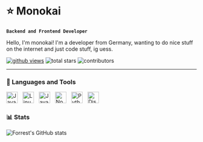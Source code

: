 # ⭐ Monokai

**`Backend and Frontend Developer`**

Hello, I'm monokai! I'm a developer from Germany, wanting to do nice stuff on the internet and just code stuff, ig uess.

   <p align="left">
      <a href="https://www.youtube.com/c/fknight">
         <img alt="github views" title="Profile views" src="https://komarev.com/ghpvc/?username=monokaiidev&style=for-the-badge&labelColor=#ffa1eb"/></a> 
         <img alt="total stars" title="Total stars on GitHub" src="https://custom-icon-badges.demolab.com/github/stars/monokaiidev?color=55960c&style=for-the-badge&labelColor=488207&logo=sta"/></a>   
         <img alt="contributors" title="Contributors" src="https://img.shields.io/github/contributors/catppuccin/github-readme-stats?colorA=363a4f&colorB=a6da95&style=for-the-badge"/></a>
   </p>

---

### 🧰 Languages and Tools

<img align="left" alt="Java" width="30px" style="padding-right:10px;" src="https://cdn.jsdelivr.net/gh/devicons/devicon/icons/java/java-original.svg"/>
<img align="left" alt="Linux" width="30px" style="padding-right:10px;" src="https://cdn.jsdelivr.net/gh/devicons/devicon/icons/linux/linux-original.svg" />
<img align="left" alt="JavaScript" width="30px" style="padding-right:10px;" src="https://cdn.jsdelivr.net/gh/devicons/devicon/icons/javascript/javascript-plain.svg" />
<img align="left" alt="NodeJS" width="30px" style="padding-right:10px;" src="https://cdn.jsdelivr.net/gh/devicons/devicon/icons/nodejs/nodejs-original.svg" />
<img align="left" alt="Python" width="30px" style="padding-right:10px;" src="https://cdn.jsdelivr.net/gh/devicons/devicon/icons/python/python-plain.svg" />
<img align="left" alt="DiscordJS" width="30px" style="padding-right:10px;" src="https://icon.icepanel.io/Technology/svg/Discord.js.svg" />
<br />

#


### 📊 Stats

![Forrest's GitHub stats](https://github-readme-stats.vercel.app/api?username=monokaiidev&show_icons=true&theme=catppuccin-macchiato)

<!-- ![GitHub Streak](https://streak-stats.demolab.com?user=ForrestKnight&theme=gruvbox&border_radius=4.5) -->

[website]: https://fkcodes.com
[youtube]: https://youtube.com/fknight
